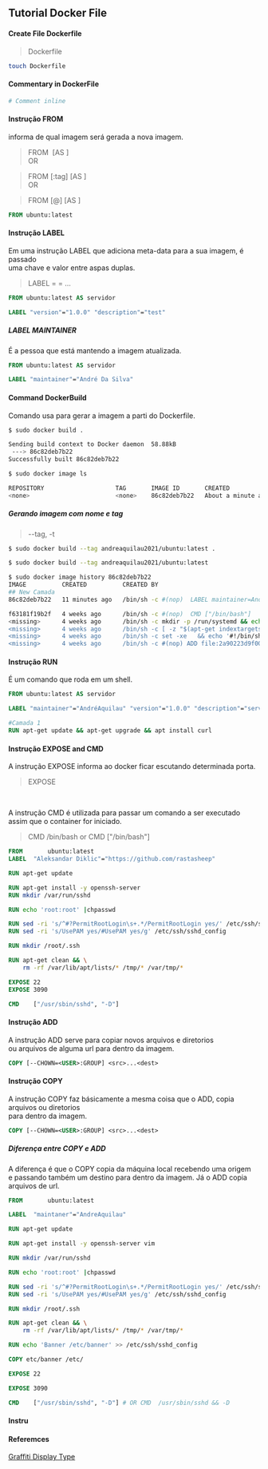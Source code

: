 ## Tutorial Docker File

#### Create File Dockerfile
> Dockerfile
```bash
touch Dockerfile
```
#### Commentary in DockerFile
```Dockerfile
# Comment inline
```
#### Instrução FROM
informa de qual imagem será gerada a nova imagem.
> FROM <image> [AS <name>] 
<br> OR

> FROM <image>[:tag] [AS <name>]
<br> OR

> FROM <image>[@<digest>] [AS <name>]
```Dockerfile
FROM ubuntu:latest
```
#### Instrução LABEL
Em uma instrução LABEL que adiciona meta-data para a sua imagem, é passado <br>
uma chave e valor entre aspas duplas.
> LABEL <key>=<value> <key>=<value> ...
```Dockerfile
FROM ubuntu:latest AS servidor

LABEL "version"="1.0.0" "description"="test"
```
##### LABEL MAINTAINER
É a pessoa que está mantendo a imagem atualizada.
```Dockerfile
FROM ubuntu:latest AS servidor  

LABEL "maintainer"="André Da Silva"
```    

#### Command DockerBuild
Comando usa para gerar a imagem a parti do Dockerfile.
```bash
$ sudo docker build . 

Sending build context to Docker daemon  58.88kB
 ---> 86c82deb7b22
Successfully built 86c82deb7b22
``` 
```bash
$ sudo docker image ls

REPOSITORY                    TAG       IMAGE ID       CREATED              SIZE
<none>                        <none>    86c82deb7b22   About a minute ago   72.9MB
```
##### Gerando imagem com nome e tag
> --tag, -t
```bash
$ sudo docker build --tag andreaquilau2021/ubuntu:latest .
```
```bash
$ sudo docker build --tag andreaquilau2021/ubuntu:latest
```
```bash
$ sudo docker image history 86c82deb7b22
IMAGE          CREATED          CREATED BY                                      SIZE      COMMENT
## New Camada
86c82deb7b22   11 minutes ago   /bin/sh -c #(nop)  LABEL maintainer=André Aq…   0B        

f63181f19b2f   4 weeks ago      /bin/sh -c #(nop)  CMD ["/bin/bash"]            0B        
<missing>      4 weeks ago      /bin/sh -c mkdir -p /run/systemd && echo 'do…   7B        
<missing>      4 weeks ago      /bin/sh -c [ -z "$(apt-get indextargets)" ]     0B        
<missing>      4 weeks ago      /bin/sh -c set -xe   && echo '#!/bin/sh' > /…   811B      
<missing>      4 weeks ago      /bin/sh -c #(nop) ADD file:2a90223d9f00d31e3…   72.9MB 
```

#### Instrução RUN
É um comando que roda em um shell.
```Dockerfile
FROM ubuntu:latest AS servidor  

LABEL "maintainer"="AndréAquilau" "version"="1.0.0" "description"="servidor linux ubuntu"

#Camada 1
RUN apt-get update && apt-get upgrade && apt install curl
```

#### Instrução EXPOSE and CMD
A instrução EXPOSE informa ao docker ficar escutando determinada porta.
> EXPOSE <port>

<br>

A instrução CMD é utilizada para passar um comando a ser executado <br>
assim que o container for iniciado.
<br>

> CMD /bin/bash or CMD ["/bin/bash"] 

```Dockerfile
FROM       ubuntu:latest
LABEL  "Aleksandar Diklic"="https://github.com/rastasheep"

RUN apt-get update

RUN apt-get install -y openssh-server
RUN mkdir /var/run/sshd

RUN echo 'root:root' |chpasswd

RUN sed -ri 's/^#?PermitRootLogin\s+.*/PermitRootLogin yes/' /etc/ssh/sshd_config
RUN sed -ri 's/UsePAM yes/#UsePAM yes/g' /etc/ssh/sshd_config

RUN mkdir /root/.ssh

RUN apt-get clean && \
    rm -rf /var/lib/apt/lists/* /tmp/* /var/tmp/*

EXPOSE 22
EXPOSE 3090

CMD    ["/usr/sbin/sshd", "-D"]
```

#### Instrução ADD 
A instrução ADD serve para copiar novos arquivos e diretorios <br>
ou arquivos de alguma url para dentro da imagem.
```Dockerfile
COPY [--CHOWN=<USER>:GROUP] <src>...<dest>
```
#### Instrução COPY 
A instrução COPY faz básicamente a mesma coisa que o ADD, copia arquivos ou diretorios <br>
para dentro da imagem. 
```Dockerfile
COPY [--CHOWN=<USER>:GROUP] <src>...<dest>
```
##### Diferença entre COPY e ADD
A diferença é que o COPY copia da máquina local recebendo uma origem <br>
e passando também um destino para dentro da imagem. Já o ADD copia arquivos de url.
```Dockerfile   
FROM       ubuntu:latest

LABEL  "maintaner"="AndreAquilau"

RUN apt-get update

RUN apt-get install -y openssh-server vim

RUN mkdir /var/run/sshd

RUN echo 'root:root' |chpasswd

RUN sed -ri 's/^#?PermitRootLogin\s+.*/PermitRootLogin yes/' /etc/ssh/sshd_config
RUN sed -ri 's/UsePAM yes/#UsePAM yes/g' /etc/ssh/sshd_config

RUN mkdir /root/.ssh

RUN apt-get clean && \
    rm -rf /var/lib/apt/lists/* /tmp/* /var/tmp/*

RUN echo 'Banner /etc/banner' >> /etc/ssh/sshd_config

COPY etc/banner /etc/

EXPOSE 22

EXPOSE 3090

CMD    ["/usr/sbin/sshd", "-D"] # OR CMD  /usr/sbin/sshd && -D
```
#### Instru

#### Referemces
[Graffiti Display Type](atorjk.com/software/taag/#p=display&f=Graffiti&t=Type%20Something%20)